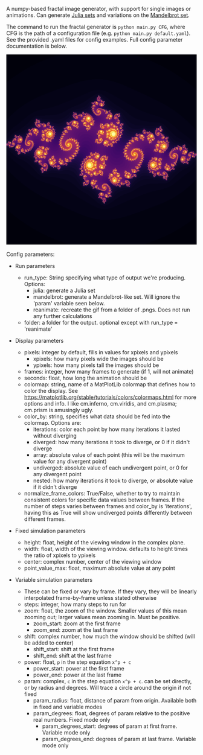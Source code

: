 A numpy-based fractal image generator, with support for single images or animations.
Can generate [Julia sets](https://en.wikipedia.org/wiki/Julia_set) and variations on the
[Mandelbrot set](https://en.wikipedia.org/wiki/Mandelbrot_set).

The command to run the fractal generator is `python main.py CFG`, where CFG is the path of a configuration file
(e.g. `python main.py default.yaml`). 
See the provided .yaml files for config examples. Full config parameter documentation is below.

![spiraling tiled fractal](./example_images/julia_default.png)

Config parameters:

* Run parameters
  * run_type: String specifying what type of output we're producing. Options:
    * julia: generate a Julia set
    * mandelbrot: generate a Mandelbrot-like set. Will ignore the 'param' variable seen below.
    * reanimate: recreate the gif from a folder of .pngs. Does not run any further calculations
  * folder: a folder for the output. optional except with run_type = 'reanimate'

* Display parameters
  * pixels: integer by default, fills in values for xpixels and ypixels
    * xpixels: how many pixels wide the images should be
    * ypixels: how many pixels tall the images should be
  * frames: integer, how many frames to generate (if 1, will not animate)
  * seconds: float, how long the animation should be
  * colormap: string, name of a MatPlotLib colormap that defines how to color the display.
    See https://matplotlib.org/stable/tutorials/colors/colormaps.html for more options and info. 
    I like cm.inferno, cm.viridis, and cm.plasma; cm.prism is amusingly ugly.
  * color_by: string, specifies what data should be fed into the colormap. Options are:
    * iterations: color each point by how many iterations it lasted without diverging
    * diverged: how many iterations it took to diverge, or 0 if it didn't diverge
    * array: absolute value of each point (this will be the maximum value for any divergent point)
    * undiverged: absolute value of each undivergent point, or 0 for any divergent point
    * nested: how many iterations it took to diverge, or absolute value if it didn't diverge
  * normalize_frame_colors: True/False, whether to try to maintain consistent colors for 
    specific data values between frames.
    If the number of steps varies between frames and color_by is 'iterations', 
    having this as True will show undiverged points differently between different frames.

* Fixed simulation parameters
  * height: float, height of the viewing window in the complex plane. 
  * width: float, width of the viewing window. defaults to height times the ratio of xpixels to ypixels
  * center: complex number, center of the viewing window
  * point_value_max: float, maximum absolute value at any point


* Variable simulation parameters
  * These can be fixed or vary by frame. If they vary, they will be linearly interpolated frame-by-frame unless stated otherwise
  * steps: integer, how many steps to run for
  * zoom: float, the zoom of the window. Smaller values of this mean zooming out; larger values mean zooming in.
    Must be positive.
    * zoom_start: zoom at the first frame
    * zoom_end: zoom at the last frame
  * shift: complex number, how much the window should be shifted (will be added to center)
    * shift_start: shift at the first frame
    * shift_end: shift at the last frame
  * power: float, `p` in the step equation `x^p + c`
    * power_start: power at the first frame
    * power_end: power at the last frame
  * param: complex, `c` in the step equation `x^p + c`. can be set directly, or by radius and degrees.
    Will trace a circle around the origin if not fixed
    * param_radius: float, distance of param from origin. Available both in fixed and variable modes
    * param_degrees: float, degrees of param relative to the positive real numbers. Fixed mode only
      * param_degrees_start: degrees of param at first frame. Variable mode only
      * param_degrees_end: degrees of param at last frame. Variable mode only

